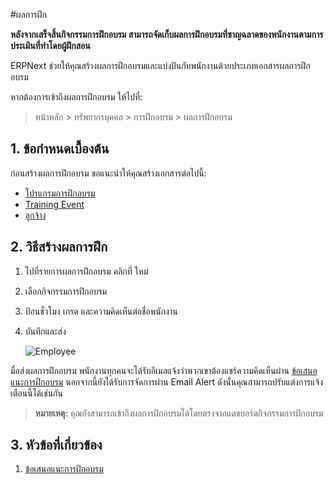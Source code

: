 #ผลการฝึก

**หลังจากเสร็จสิ้นกิจกรรมการฝึกอบรม สามารถจัดเก็บผลการฝึกอบรมที่ชาญฉลาดของพนักงานตามการประเมินที่ทำโดยผู้ฝึกสอน**

ERPNext ช่วยให้คุณสร้างผลการฝึกอบรมและแบ่งปันกับพนักงานด้วยประเภทเอกสารผลการฝึกอบรม

หากต้องการเข้าถึงผลการฝึกอบรม ให้ไปที่:

> หน้าหลัก > ทรัพยากรบุคคล > การฝึกอบรม > ผลการฝึกอบรม


## 1. ข้อกำหนดเบื้องต้น

ก่อนสร้างผลการฝึกอบรม ขอแนะนำให้คุณสร้างเอกสารต่อไปนี้:

* [โปรแกรมการฝึกอบรม](/docs/user/manual/th/human-resources/training-program)
* [Training Event](/docs/user/manual/th/human-resources/training-event)
* [ลูกจ้าง](/docs/user/manual/th/human-resources/employee)


## 2. วิธีสร้างผลการฝึก

1. ไปที่รายการผลการฝึกอบรม คลิกที่ ใหม่
1. เลือกกิจกรรมการฝึกอบรม
1. ป้อนชั่วโมง เกรด และความคิดเห็นต่อชื่อพนักงาน
1. บันทึกและส่ง

    <img class="screenshot" alt="Employee" src="{{docs_base_url}}/assets/img/human-resources/training-result.png">

มื่อส่งผลการฝึกอบรม พนักงานทุกคนจะได้รับอีเมลแจ้งว่าพวกเขาต้องแชร์ความคิดเห็นผ่าน [ข้อเสนอแนะการฝึกอบรม](/docs/user/manual/th/human-resources/training-feedback) นอกจากนี้ยังได้รับการจัดการผ่าน Email Alert ดังนั้นคุณสามารถปรับแต่งการแจ้งเตือนนี้ได้เช่นกัน


> **หมายเหตุ:** คุณยังสามารถเข้าถึงผลการฝึกอบรมได้โดยตรงจากแดชบอร์ดกิจกรรมการฝึกอบรม

## 3. หัวข้อที่เกี่ยวข้อง

1. [ข้อเสนอแนะการฝึกอบรม](/docs/user/manual/th/human-resources/training-feedback)